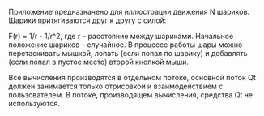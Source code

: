 Приложение предназначено для иллюстрации движения N шариков. Шарики притягиваются друг к другу с силой: 

F(r) = 1/r - 1/r^2, где r – расстояние между шариками. 
Начальное положение шариков – случайное. В процессе работы шары можно перетаскивать мышкой, лопать (если попал по шарику) и добавлять (если попал в пустое место) второй кнопкой мыши.

Все вычисления производятся в отдельном потоке, основной поток Qt должен занимается только отрисовкой и взаимодействием с пользователем. В потоке, производящем вычисления, средства Qt не используются. 
